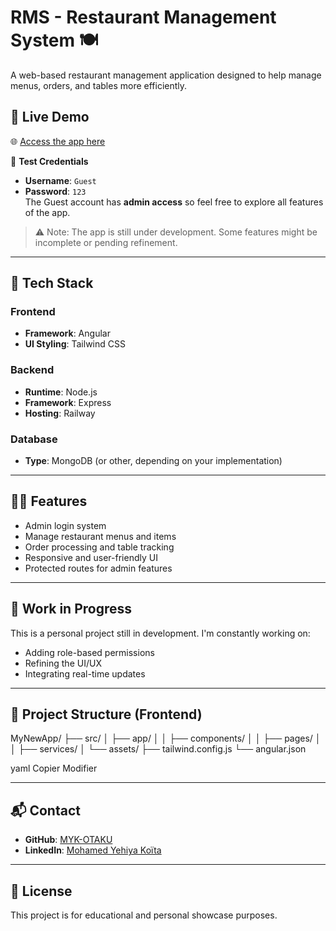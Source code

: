 # RMS - Restaurant Management System 🍽️

A web-based restaurant management application designed to help manage menus, orders, and tables more efficiently.

## 🔗 Live Demo

🌐 [Access the app here](https://mohamedyehiyakoita.vercel.app)

🧪 **Test Credentials**  
- **Username**: `Guest`  
- **Password**: `123`  
The Guest account has **admin access** so feel free to explore all features of the app.

> ⚠️ Note: The app is still under development. Some features might be incomplete or pending refinement.

---

## 🧰 Tech Stack

### Frontend
- **Framework**: Angular
- **UI Styling**: Tailwind CSS

### Backend
- **Runtime**: Node.js
- **Framework**: Express
- **Hosting**: Railway

### Database
- **Type**: MongoDB (or other, depending on your implementation)

---

## 🧑‍💻 Features

- Admin login system  
- Manage restaurant menus and items  
- Order processing and table tracking  
- Responsive and user-friendly UI  
- Protected routes for admin features

---

## 🚧 Work in Progress

This is a personal project still in development. I'm constantly working on:
- Adding role-based permissions
- Refining the UI/UX
- Integrating real-time updates

---

## 📁 Project Structure (Frontend)

MyNewApp/
├── src/
│ ├── app/
│ │ ├── components/
│ │ ├── pages/
│ │ ├── services/
│ └── assets/
├── tailwind.config.js
└── angular.json

yaml
Copier
Modifier

---

## 📬 Contact

- **GitHub**: [MYK-OTAKU](https://github.com/MYK-OTAKU)
- **LinkedIn**: [Mohamed Yehiya Koïta](https://www.linkedin.com/in/mohamed-yehiya-koita)

---

## 📝 License

This project is for educational and personal showcase purposes.
